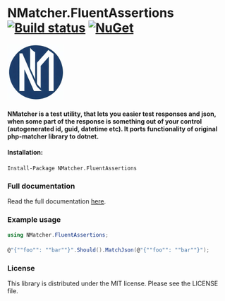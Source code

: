 ﻿# NMatcher.FluentAssertions [![Build status](https://github.com/defrag/NMatcher/actions/workflows/test.yml/badge.svg?branch=master)](https://ci.appveyor.com/project/MichalDabrowski/nmatcher/branch/master) [![NuGet](https://img.shields.io/nuget/v/NMatcher.svg)](https://www.nuget.org/packages/NMatcher/)


![NMatcher](icon.png)
#### NMatcher is a test utility, that lets you easier test responses and json, when some part of the response is something out of your control (autogenerated id, guid, datetime etc). It ports functionality of original php-matcher library to dotnet.

#### Installation:
```
Install-Package NMatcher.FluentAssertions
```

### Full documentation

Read the full documentation [here](https://github.com/defrag/NMatcher).

### Example usage

```csharp
using NMatcher.FluentAssertions;

@"{""foo"": ""bar""}".Should().MatchJson(@"{""foo"": ""bar""}");
```

### License

This library is distributed under the MIT license. Please see the LICENSE file.


